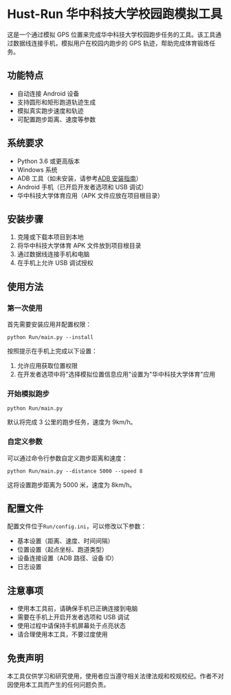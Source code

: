 # Hust-Run 华中科技大学校园跑模拟工具

这是一个通过模拟 GPS 位置来完成华中科技大学校园跑步任务的工具。该工具通过数据线连接手机，模拟用户在校园内跑步的 GPS 轨迹，帮助完成体育锻炼任务。

## 功能特点

- 自动连接 Android 设备
- 支持圆形和矩形跑道轨迹生成
- 模拟真实跑步速度和轨迹
- 可配置跑步距离、速度等参数

## 系统要求

- Python 3.6 或更高版本
- Windows 系统
- ADB 工具（如未安装，请参考[ADB 安装指南](https://developer.android.com/studio/command-line/adb)）
- Android 手机（已开启开发者选项和 USB 调试）
- 华中科技大学体育应用（APK 文件应放在项目根目录）

## 安装步骤

1. 克隆或下载本项目到本地
2. 将华中科技大学体育 APK 文件放到项目根目录
3. 通过数据线连接手机和电脑
4. 在手机上允许 USB 调试授权

## 使用方法

### 第一次使用

首先需要安装应用并配置权限：

```
python Run/main.py --install
```

按照提示在手机上完成以下设置：

1. 允许应用获取位置权限
2. 在开发者选项中将"选择模拟位置信息应用"设置为"华中科技大学体育"应用

### 开始模拟跑步

```
python Run/main.py
```

默认将完成 3 公里的跑步任务，速度为 9km/h。

### 自定义参数

可以通过命令行参数自定义跑步距离和速度：

```
python Run/main.py --distance 5000 --speed 8
```

这将设置跑步距离为 5000 米，速度为 8km/h。

## 配置文件

配置文件位于`Run/config.ini`，可以修改以下参数：

- 基本设置（距离、速度、时间间隔）
- 位置设置（起点坐标、跑道类型）
- 设备连接设置（ADB 路径、设备 ID）
- 日志设置

## 注意事项

- 使用本工具前，请确保手机已正确连接到电脑
- 需要在手机上开启开发者选项和 USB 调试
- 使用过程中请保持手机屏幕处于点亮状态
- 请合理使用本工具，不要过度使用

## 免责声明

本工具仅供学习和研究使用，使用者应当遵守相关法律法规和校规校纪。作者不对因使用本工具而产生的任何问题负责。
